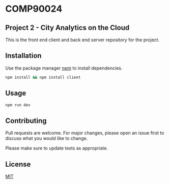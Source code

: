 # COMP90024

## Project 2 - City Analytics on the Cloud

This is the front end client and back end server repository for the project.

## Installation

Use the package manager [npm](https://www.npmjs.com/) to install dependencies.

```bash
npm install && npm install client
```

## Usage

```bash
npm run dev
```

## Contributing

Pull requests are welcome. For major changes, please open an issue first to discuss what you would like to change.

Please make sure to update tests as appropriate.

## License

[MIT](https://choosealicense.com/licenses/mit/)

